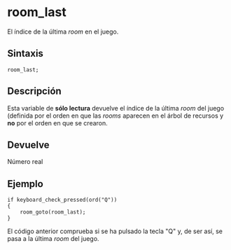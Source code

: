 # room_last

El índice de la última _room_ en el juego.

## Sintaxis

  
```gml  
room_last;  
```  

## Descripción

Esta variable de **sólo lectura** devuelve el índice de la última _room_ del juego (definida por el orden en que las _rooms_ aparecen en el árbol de recursos y **no** por el orden en que se crearon.

## Devuelve

Número real

## Ejemplo

  
```gml  
if keyboard_check_pressed(ord("Q"))  
{  
    room_goto(room_last);  
}  
```  
El código anterior comprueba si se ha pulsado la tecla "Q" y, de ser así, se pasa a la última _room_ del juego.